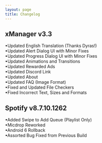```yaml
---
layout: page
title: Changelog
---
```



xManager v3.3
--------------------
•Updated English Translation (Thanks Dyras!)  
•Updated Alert Dialog UI with Minor Fixes  
•Updated Progress Dialog UI with Minor Fixes  
•Updated Animations and Transitions  
•Updated Rewarded Ads  
•Updated Discord Link  
•Updated About  
•Updated FAQ (Image Format)  
•Fixed and Updated File Checkers  
•Fixed Incorrect Text, Sizes and Formats  

Spotify v8.7.10.1262
--------------------  
•Added Swipe to Add Queue (Playlist Only)  
•Micdrop Reworked  
•Android 6 Rollback  
•Assorted Bug Fixed from Previous Build  
